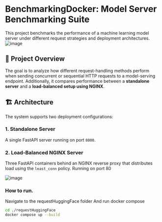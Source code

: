 # BenchmarkingDocker: Model Server Benchmarking Suite

This project benchmarks the performance of a machine learning model server under different request strategies and deployment architectures.
![image](https://github.com/user-attachments/assets/39446221-f8bd-4b20-a853-3ee55bba53f1)




## 📌 Project Overview

The goal is to analyze how different request-handling methods perform when sending concurrent or sequential HTTP requests to a model-serving endpoint. Additionally, it compares performance between a **standalone server** and a **load-balanced setup using NGINX**.

## 🏗️ Architecture

The system supports two deployment configurations:

### 1. Standalone Server

A single FastAPI server running on port `8000`.

### 2. Load-Balanced NGINX Server

Three FastAPI containers behind an NGINX reverse proxy that distributes load using the `least_conn` policy.
Running on port 80

![image](https://github.com/user-attachments/assets/b5ab108d-58dc-47db-8023-260255dc4ed5)

### How to run.

Navigate to the requestHuggingFace folder
And run docker compose
```bash
cd ./requestHuggingFace 
docker compose up --build
```













